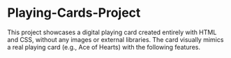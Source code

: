 # Playing-Cards-Project
This project showcases a digital playing card created entirely with HTML and CSS, without any images or external libraries. The card visually mimics a real playing card (e.g., Ace of Hearts) with the following features.
